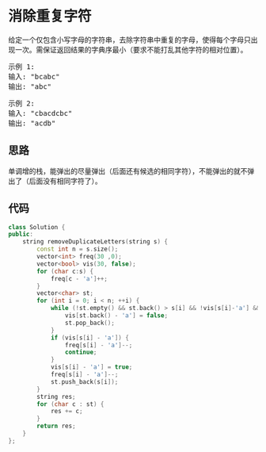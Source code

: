 # 消除重复字符

给定一个仅包含小写字母的字符串，去除字符串中重复的字母，使得每个字母只出现一次。需保证返回结果的字典序最小（要求不能打乱其他字符的相对位置）。

<pre>
示例 1:
输入: "bcabc"
输出: "abc"
</pre>

<pre>
示例 2:
输入: "cbacdcbc"
输出: "acdb"
</pre>

## 思路

单调增的栈，能弹出的尽量弹出（后面还有候选的相同字符），不能弹出的就不弹出了（后面没有相同字符了）。

## 代码

```c++
class Solution {
public:
    string removeDuplicateLetters(string s) {
        const int n = s.size();
        vector<int> freq(30 ,0);
        vector<bool> vis(30, false);
        for (char c:s) {
            freq[c - 'a']++;
        }
        vector<char> st;
        for (int i = 0; i < n; ++i) {
            while (!st.empty() && st.back() > s[i] && !vis[s[i]-'a'] && freq[st.back()-'a'] > 0 ) {
                vis[st.back() - 'a'] = false;
                st.pop_back();
            }
            if (vis[s[i] - 'a']) {
                freq[s[i] - 'a']--;
                continue;
            }
            vis[s[i] - 'a'] = true;
            freq[s[i] - 'a']--;
            st.push_back(s[i]);
        }
        string res;
        for (char c : st) {
            res += c;
        }
        return res;
    }
};
```

